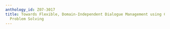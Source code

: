 ```yaml
---
anthology_id: Z07-3017
title: Towards Flexible, Domain-Independent Dialogue Management using Collaborative
  Problem Solving
---
```

